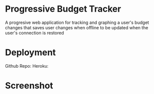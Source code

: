 # Progressive Budget Tracker
A progresive web application for tracking and graphing a user's budget changes that saves user changes when offline to be updated when the user's connection is restored

# Deployment
Github Repo:
Heroku:

# Screenshot
